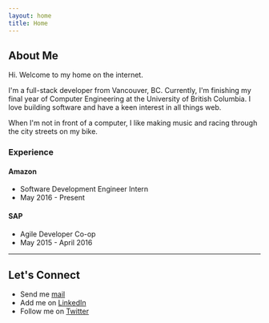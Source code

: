 ```yaml
---
layout: home
title: Home
---
```

## About Me

Hi. Welcome to my home on the internet. 

I'm a full-stack developer from Vancouver, BC. Currently, I'm finishing my final year of Computer Engineering at the University of British Columbia. I love building software and have a keen interest in all things web. 

When I'm not in front of a computer, I like making music and racing through the city streets on my bike.

### Experience

#### Amazon
* Software Development Engineer Intern
* May 2016 - Present 

#### SAP
* Agile Developer Co-op
* May 2015 - April 2016


---

## Let's Connect

* Send me [mail](mailto:adam.aewong@gmail.com)
* Add me on [LinkedIn](https://www.linkedin.com/in/wongadam)
* Follow me on [Twitter](https://twitter.com/adamaewong)
